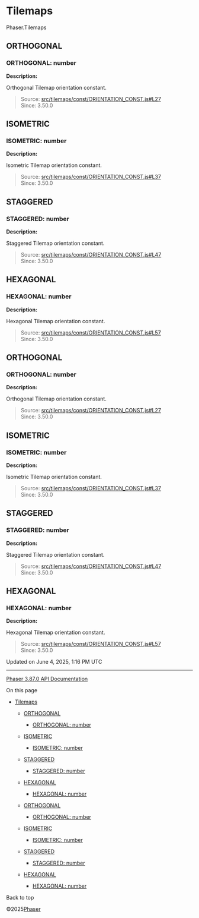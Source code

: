 # Tilemaps

Phaser.Tilemaps

## ORTHOGONAL

### ORTHOGONAL: number

**Description:**

Orthogonal Tilemap orientation constant.

> Source: [src/tilemaps/const/ORIENTATION\_CONST.js#L27](https://github.com/phaserjs/phaser/blob/v3.87.0/src/tilemaps/const/ORIENTATION_CONST.js#L27)  
> Since: 3.50.0

## ISOMETRIC

### ISOMETRIC: number

**Description:**

Isometric Tilemap orientation constant.

> Source: [src/tilemaps/const/ORIENTATION\_CONST.js#L37](https://github.com/phaserjs/phaser/blob/v3.87.0/src/tilemaps/const/ORIENTATION_CONST.js#L37)  
> Since: 3.50.0

## STAGGERED

### STAGGERED: number

**Description:**

Staggered Tilemap orientation constant.

> Source: [src/tilemaps/const/ORIENTATION\_CONST.js#L47](https://github.com/phaserjs/phaser/blob/v3.87.0/src/tilemaps/const/ORIENTATION_CONST.js#L47)  
> Since: 3.50.0

## HEXAGONAL

### HEXAGONAL: number

**Description:**

Hexagonal Tilemap orientation constant.

> Source: [src/tilemaps/const/ORIENTATION\_CONST.js#L57](https://github.com/phaserjs/phaser/blob/v3.87.0/src/tilemaps/const/ORIENTATION_CONST.js#L57)  
> Since: 3.50.0

## ORTHOGONAL

### ORTHOGONAL: number

**Description:**

Orthogonal Tilemap orientation constant.

> Source: [src/tilemaps/const/ORIENTATION\_CONST.js#L27](https://github.com/phaserjs/phaser/blob/v3.87.0/src/tilemaps/const/ORIENTATION_CONST.js#L27)  
> Since: 3.50.0

## ISOMETRIC

### ISOMETRIC: number

**Description:**

Isometric Tilemap orientation constant.

> Source: [src/tilemaps/const/ORIENTATION\_CONST.js#L37](https://github.com/phaserjs/phaser/blob/v3.87.0/src/tilemaps/const/ORIENTATION_CONST.js#L37)  
> Since: 3.50.0

## STAGGERED

### STAGGERED: number

**Description:**

Staggered Tilemap orientation constant.

> Source: [src/tilemaps/const/ORIENTATION\_CONST.js#L47](https://github.com/phaserjs/phaser/blob/v3.87.0/src/tilemaps/const/ORIENTATION_CONST.js#L47)  
> Since: 3.50.0

## HEXAGONAL

### HEXAGONAL: number

**Description:**

Hexagonal Tilemap orientation constant.

> Source: [src/tilemaps/const/ORIENTATION\_CONST.js#L57](https://github.com/phaserjs/phaser/blob/v3.87.0/src/tilemaps/const/ORIENTATION_CONST.js#L57)  
> Since: 3.50.0

Updated on June 4, 2025, 1:16 PM UTC

---

[Phaser 3.87.0 API Documentation](../../index.md)

On this page

* [Tilemaps](#tilemaps)

  + [ORTHOGONAL](#orthogonal)

    - [ORTHOGONAL: number](#orthogonal-number)
  + [ISOMETRIC](#isometric)

    - [ISOMETRIC: number](#isometric-number)
  + [STAGGERED](#staggered)

    - [STAGGERED: number](#staggered-number)
  + [HEXAGONAL](#hexagonal)

    - [HEXAGONAL: number](#hexagonal-number)
  + [ORTHOGONAL](#orthogonal-1)

    - [ORTHOGONAL: number](#orthogonal-number-1)
  + [ISOMETRIC](#isometric-1)

    - [ISOMETRIC: number](#isometric-number-1)
  + [STAGGERED](#staggered-1)

    - [STAGGERED: number](#staggered-number-1)
  + [HEXAGONAL](#hexagonal-1)

    - [HEXAGONAL: number](#hexagonal-number-1)

Back to top

©2025[Phaser](https://docs.phaser.io)